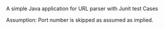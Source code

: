 A simple Java application for URL parser with Junit test Cases

Assumption: Port number is skipped as assumed as implied.
